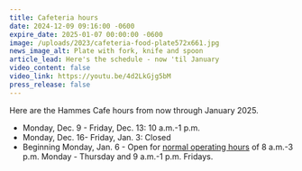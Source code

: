 ```yaml
---
title: Cafeteria hours
date: 2024-12-09 09:16:00 -0600
expire_date: 2025-01-07 00:00:00 -0600
image: /uploads/2023/cafeteria-food-plate572x661.jpg
news_image_alt: Plate with fork, knife and spoon
article_lead: Here's the schedule - now 'til January
video_content: false
video_link: https://youtu.be/4d2LkGjg5bM
press_release: false
---
```

Here are the Hammes Cafe hours from now through January 2025.

* Monday, Dec. 9 - Friday, Dec. 13: 10 a.m.-1 p.m.
* Monday, Dec. 16- Friday, Jan. 3: Closed
* Beginning Monday, Jan. 6 - Open for [normal operating hours](https://www.kcc.edu/student-resources/food-services/) of 8 a.m.-3 p.m. Monday - Thursday and 9 a.m.-1 p.m. Fridays.